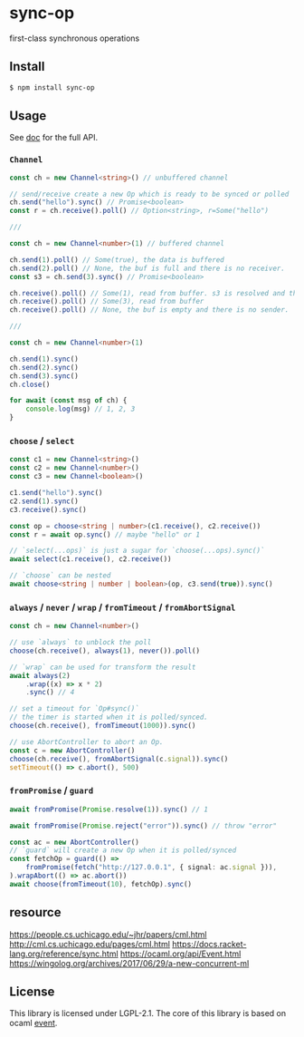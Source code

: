 # sync-op

first-class synchronous operations

## Install

```sh
$ npm install sync-op
```

## Usage

See [doc](https://github.com/dhcmrlchtdj/sync-op/tree/main/doc) for the full API.

### `Channel`

```typescript
const ch = new Channel<string>() // unbuffered channel

// send/receive create a new Op which is ready to be synced or polled
ch.send("hello").sync() // Promise<boolean>
const r = ch.receive().poll() // Option<string>, r=Some("hello")

///

const ch = new Channel<number>(1) // buffered channel

ch.send(1).poll() // Some(true), the data is buffered
ch.send(2).poll() // None, the buf is full and there is no receiver.
const s3 = ch.send(3).sync() // Promise<boolean>

ch.receive().poll() // Some(1), read from buffer. s3 is resolved and the data is pushed to buf.
ch.receive().poll() // Some(3), read from buffer
ch.receive().poll() // None, the buf is empty and there is no sender.

///

const ch = new Channel<number>(1)

ch.send(1).sync()
ch.send(2).sync()
ch.send(3).sync()
ch.close()

for await (const msg of ch) {
	console.log(msg) // 1, 2, 3
}
```

### `choose` / `select`

```typescript
const c1 = new Channel<string>()
const c2 = new Channel<number>()
const c3 = new Channel<boolean>()

c1.send("hello").sync()
c2.send(1).sync()
c3.receive().sync()

const op = choose<string | number>(c1.receive(), c2.receive())
const r = await op.sync() // maybe "hello" or 1

// `select(...ops)` is just a sugar for `choose(...ops).sync()`
await select(c1.receive(), c2.receive())

// `choose` can be nested
await choose<string | number | boolean>(op, c3.send(true)).sync()
```

### `always` / `never` / `wrap` / `fromTimeout` / `fromAbortSignal`

```typescript
const ch = new Channel<number>()

// use `always` to unblock the poll
choose(ch.receive(), always(1), never()).poll()

// `wrap` can be used for transform the result
await always(2)
	.wrap((x) => x * 2)
	.sync() // 4

// set a timeout for `Op#sync()`
// the timer is started when it is polled/synced.
choose(ch.receive(), fromTimeout(1000)).sync()

// use AbortController to abort an Op.
const c = new AbortController()
choose(ch.receive(), fromAbortSignal(c.signal)).sync()
setTimeout(() => c.abort(), 500)
```

### `fromPromise` / `guard`

```typescript
await fromPromise(Promise.resolve(1)).sync() // 1

await fromPromise(Promise.reject("error")).sync() // throw "error"

const ac = new AbortController()
// `guard` will create a new Op when it is polled/synced
const fetchOp = guard(() =>
	fromPromise(fetch("http://127.0.0.1", { signal: ac.signal })),
).wrapAbort(() => ac.abort())
await choose(fromTimeout(10), fetchOp).sync()
```

## resource

https://people.cs.uchicago.edu/~jhr/papers/cml.html
http://cml.cs.uchicago.edu/pages/cml.html
https://docs.racket-lang.org/reference/sync.html
https://ocaml.org/api/Event.html
https://wingolog.org/archives/2017/06/29/a-new-concurrent-ml

## License

This library is licensed under LGPL-2.1.
The core of this library is based on ocaml [event](https://github.com/ocaml/ocaml/blob/5.0.0/otherlibs/systhreads/event.ml).
